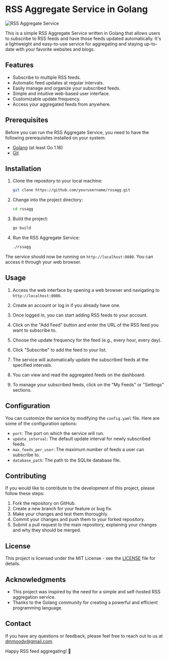 # RSS Aggregate Service in Golang

![RSS Aggregate Service](rssagg.png)

This is a simple RSS Aggregate Service written in Golang that allows users to subscribe to RSS feeds and have those feeds updated automatically. It's a lightweight and easy-to-use service for aggregating and staying up-to-date with your favorite websites and blogs.

## Features

- Subscribe to multiple RSS feeds.
- Automatic feed updates at regular intervals.
- Easily manage and organize your subscribed feeds.
- Simple and intuitive web-based user interface.
- Customizable update frequency.
- Access your aggregated feeds from anywhere.

## Prerequisites

Before you can run the RSS Aggregate Service, you need to have the following prerequisites installed on your system:

- [Golang](https://golang.org/) (at least Go 1.16)
- [Git](https://git-scm.com/)

## Installation

1. Clone the repository to your local machine:

   ```bash
   git clone https://github.com/yourusername/rssagg.git
   ```

2. Change into the project directory:

   ```bash
   cd rssagg
   ```

3. Build the project:

   ```bash
   go build
   ```

4. Run the RSS Aggregate Service:

   ```bash
   ./rssagg
   ```

The service should now be running on `http://localhost:8080`. You can access it through your web browser.

## Usage

1. Access the web interface by opening a web browser and navigating to `http://localhost:8080`.

2. Create an account or log in if you already have one.

3. Once logged in, you can start adding RSS feeds to your account.

4. Click on the "Add Feed" button and enter the URL of the RSS feed you want to subscribe to.

5. Choose the update frequency for the feed (e.g., every hour, every day).

6. Click "Subscribe" to add the feed to your list.

7. The service will automatically update the subscribed feeds at the specified intervals.

8. You can view and read the aggregated feeds on the dashboard.

9. To manage your subscribed feeds, click on the "My Feeds" or "Settings" sections.

## Configuration

You can customize the service by modifying the `config.yaml` file. Here are some of the configuration options:

- `port`: The port on which the service will run.
- `update_interval`: The default update interval for newly subscribed feeds.
- `max_feeds_per_user`: The maximum number of feeds a user can subscribe to.
- `database_path`: The path to the SQLite database file.

## Contributing

If you would like to contribute to the development of this project, please follow these steps:

1. Fork the repository on GitHub.
2. Create a new branch for your feature or bug fix.
3. Make your changes and test them thoroughly.
4. Commit your changes and push them to your forked repository.
5. Submit a pull request to the main repository, explaining your changes and why they should be merged.

## License

This project is licensed under the MIT License - see the [LICENSE](LICENSE) file for details.

## Acknowledgments

- This project was inspired by the need for a simple and self-hosted RSS aggregation service.
- Thanks to the Golang community for creating a powerful and efficient programming language.

## Contact

If you have any questions or feedback, please feel free to reach out to us at [dmmoody@gmail.com](mailto:your.email@example.com).

Happy RSS feed aggregating! 🚀
